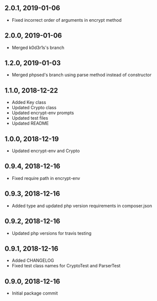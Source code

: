 ## 2.0.1, 2019-01-06
- Fixed incorrect order of arguments in encrypt method

## 2.0.0, 2019-01-06
- Merged k0d3r1s's branch

## 1.2.0, 2019-01-03
- Merged phpsed's branch using parse method instead of constructor

## 1.1.0, 2018-12-22
- Added Key class
- Updated Crypto class
- Updated encrypt-env prompts
- Updated test files
- Updated README

## 1.0.0, 2018-12-19
- Updated encrypt-env and Crypto

## 0.9.4, 2018-12-16
- Fixed require path in encrypt-env

## 0.9.3, 2018-12-16
- Added type and updated php version requirements in composer.json

## 0.9.2, 2018-12-16
- Updated php versions for travis testing

## 0.9.1, 2018-12-16
- Added CHANGELOG
- Fixed test class names for CryptoTest and ParserTest

## 0.9.0, 2018-12-16
- Initial package commit
